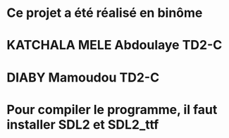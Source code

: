 # Ce projet a été réalisé en binôme
# KATCHALA MELE Abdoulaye TD2-C
# DIABY Mamoudou TD2-C

# Pour compiler le programme, il faut installer SDL2 et SDL2_ttf 
